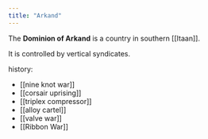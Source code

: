 ```yaml
---
title: "Arkand"
---
```


The **Dominion of Arkand** is a country in southern [[Itaan]].

It is controlled by vertical syndicates.

history:
- [[nine knot war]]
- [[corsair uprising]]
- [[triplex compressor]]
- [[alloy cartel]]
- [[valve war]]
- [[Ribbon War]]
